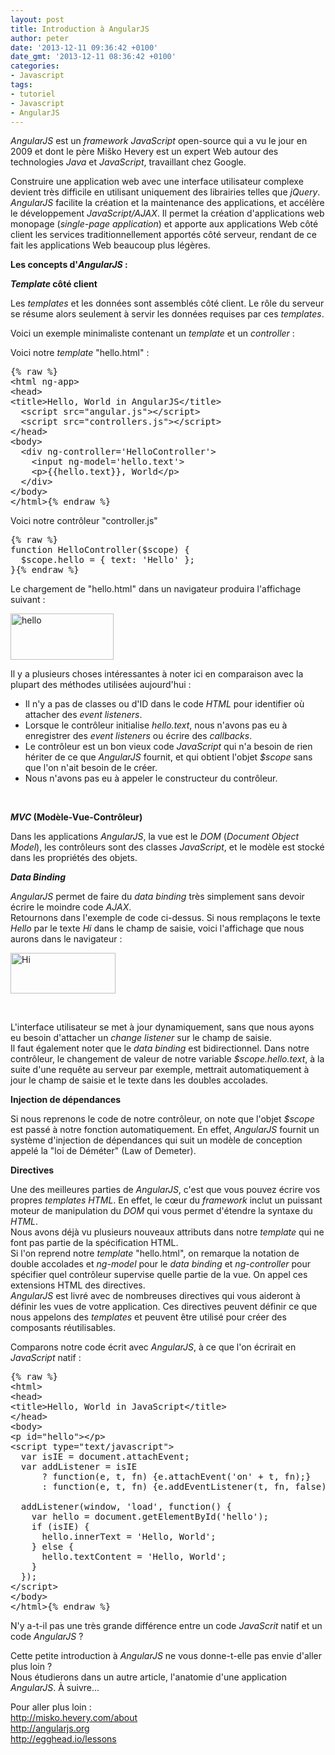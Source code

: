 ```yaml
---
layout: post
title: Introduction à AngularJS
author: peter
date: '2013-12-11 09:36:42 +0100'
date_gmt: '2013-12-11 08:36:42 +0100'
categories:
- Javascript
tags:
- tutoriel
- Javascript
- AngularJS
---
```


<em>AngularJS</em> est un <em>framework</em> <em>JavaScript</em> open-source qui a vu le jour en 2009 et dont le père Miško Hevery est un expert Web autour des technologies <em>Java</em> et <em>JavaScript</em>, travaillant chez Google.

Construire une application web avec une interface utilisateur complexe devient très difficile en utilisant uniquement des librairies telles que <em>jQuery</em>. <em>AngularJS</em> facilite la création et la maintenance des applications, et accélère le développement <em>JavaScript/AJAX</em>. Il permet la création d'applications web monopage (<em>single-page application</em>) et apporte aux applications Web côté client les services traditionnellement apportés côté serveur, rendant de ce fait les applications Web beaucoup plus légères.

<!--more-->

**Les concepts d'<em>AngularJS</em> :**

**<em>Template</em> côté client**

Les <em>templates</em> et les données sont assemblés côté client. Le rôle du serveur se résume alors seulement à servir les données requises par ces <em>templates</em>.

Voici un exemple minimaliste contenant un <em>template</em> et un <em>controller</em> :

Voici notre <em>template</em> "hello.html" :

<pre class="lang:xhtml decode:true">
{% raw %}
&lt;html ng-app&gt;
&lt;head&gt;
&lt;title&gt;Hello, World in AngularJS&lt;/title&gt;
  &lt;script src="angular.js"&gt;&lt;/script&gt;
  &lt;script src="controllers.js"&gt;&lt;/script&gt;
&lt;/head&gt;
&lt;body&gt;
  &lt;div ng-controller='HelloController'&gt;
    &lt;input ng-model='hello.text'&gt;
    &lt;p&gt;{{hello.text}}, World&lt;/p&gt;
  &lt;/div&gt;
&lt;/body&gt;
&lt;/html&gt;{% endraw %}
</pre>

Voici notre contrôleur "controller.js"

<pre class="lang:js decode:true">
{% raw %}
function HelloController($scope) {
  $scope.hello = { text: 'Hello' };
}{% endraw %}
</pre>

Le chargement de "hello.html" dans un navigateur produira l'affichage suivant :

<a href="http://blog.eleven-labs.com/wp-content/uploads/2013/12/hello.png"><img class="alignnone size-full wp-image-802" src="http://blog.eleven-labs.com/wp-content/uploads/2013/12/hello.png" alt="hello" width="165" height="74" /></a>

Il y a plusieurs choses intéressantes à noter ici en comparaison avec la plupart des méthodes utilisées aujourd'hui :

<ul>
<li>Il n'y a pas de classes ou d'ID dans le code <em>HTML</em> pour identifier où attacher des <em>event listeners</em>.</li>
<li>Lorsque le contrôleur initialise <em>hello.text</em>, nous n'avons pas eu à enregistrer des <em>event listeners</em> ou écrire des <em>callbacks</em>.</li>
<li>Le contrôleur est un bon vieux code <em>JavaScript</em> qui n'a besoin de rien hériter de ce que <em>AngularJS</em> fournit, et qui obtient l'objet <em>$scope</em> sans que l'on n'ait besoin de le créer.</li>
<li>Nous n'avons pas eu à appeler le constructeur du contrôleur.</li>
</ul>
&nbsp;

**<em>MVC</em> (Modèle-Vue-Contrôleur)**

Dans les applications <em>AngularJS</em>, la vue est le <em>DOM</em> (<em>Document Object Model</em>), les contrôleurs sont des classes <em>JavaScript</em>, et le modèle est stocké dans les propriétés des objets.

**<em>Data Binding</em>**

<em>AngularJS</em> permet de faire du <em>data binding</em> très simplement sans devoir écrire le moindre code <em>AJAX</em>.<br />
Retournons dans l'exemple de code ci-dessus. Si nous remplaçons le texte <em>Hello</em> par le texte <em>Hi</em> dans le champ de saisie, voici l'affichage que nous aurons dans le navigateur :

<a href="http://blog.eleven-labs.com/wp-content/uploads/2013/12/Hi.png"><img class="alignnone size-full wp-image-803 aligncenter" src="http://blog.eleven-labs.com/wp-content/uploads/2013/12/Hi.png" alt="Hi" width="168" height="65" /></a>

&nbsp;

L'interface utilisateur se met à jour dynamiquement, sans que nous ayons eu besoin d'attacher un <em>change listener</em> sur le champ de saisie.<br />
Il faut également noter que le <em>data binding</em> est bidirectionnel. Dans notre contrôleur, le changement de valeur de notre variable <em>$scope.hello.text</em>, à la suite d'une requête au serveur par exemple, mettrait automatiquement à jour le champ de saisie et le texte dans les doubles accolades.

**Injection de dépendances**

Si nous reprenons le code de notre contrôleur, on note que l'objet <em>$scope</em> est passé à notre fonction automatiquement. En effet, <em>AngularJS</em> fournit un système d'injection de dépendances qui suit un modèle de conception appelé la "loi de Déméter" (Law of Demeter).

**Directives**

Une des meilleures parties de <em>AngularJS</em>, c'est que vous pouvez écrire vos propres <em>templates</em> <em>HTML</em>. En effet, le cœur du <em>framework</em> inclut un puissant moteur de manipulation du <em>DOM</em> qui vous permet d'étendre la syntaxe du <em>HTML</em>.<br />
Nous avons déjà vu plusieurs nouveaux attributs dans notre <em>template</em> qui ne font pas partie de la spécification HTML.<br />
Si l'on reprend notre <em>template</em> "hello.html", on remarque la notation de double accolades et <em>ng-model</em> pour le <em>data binding </em>et <em>ng-controller</em> pour spécifier quel contrôleur supervise quelle partie de la vue. On appel ces extensions HTML des directives.<br />
<em>AngularJS</em> est livré avec de nombreuses directives qui vous aideront à définir les vues de votre application. Ces directives peuvent définir ce que nous appelons des <em>templates</em> et peuvent être utilisé pour créer des composants réutilisables.

Comparons notre code écrit avec <em>AngularJS</em>, à ce que l'on écrirait en <em>JavaScript</em> natif :

<pre class="lang:default decode:true">
{% raw %}
&lt;html&gt;
&lt;head&gt;
&lt;title&gt;Hello, World in JavaScript&lt;/title&gt;
&lt;/head&gt;
&lt;body&gt;
&lt;p id="hello"&gt;&lt;/p&gt;
&lt;script type="text/javascript"&gt;
  var isIE = document.attachEvent;
  var addListener = isIE
      ? function(e, t, fn) {e.attachEvent('on' + t, fn);}
      : function(e, t, fn) {e.addEventListener(t, fn, false);};

  addListener(window, 'load', function() {
    var hello = document.getElementById('hello');
    if (isIE) {
      hello.innerText = 'Hello, World';
    } else {
      hello.textContent = 'Hello, World';
    }
  });
&lt;/script&gt;
&lt;/body&gt;
&lt;/html&gt;{% endraw %}
</pre>

N'y a-t-il pas une très grande différence entre un code <em>JavaScrit</em> natif et un code <em>AngularJS</em> ?

Cette petite introduction à <em>AngularJS</em> ne vous donne-t-elle pas envie d'aller plus loin ?<br />
Nous étudierons dans un autre article, l'anatomie d'une application <em>AngularJS</em>. À suivre...

Pour aller plus loin :<br />
http://misko.hevery.com/about<br />
http://angularjs.org<br />
http://egghead.io/lessons

&nbsp;


